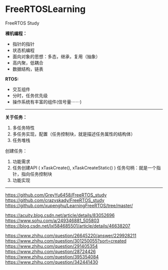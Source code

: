 # FreeRTOSLearning
FreeRTOS Study

**裸机编程：**
+ 指针的指针
+ 状态机编程
+ 面向对象的思想：多态，继承，复用（抽象）
+ 高内聚，低耦合
+ 数据结构，链表

**RTOS:**
+ 交互组件
+ 分时，任务优先级
+ 操作系统有丰富的组件(信号量⋯⋯)

---
**关于任务：** 
1. 多任务特性 
2. 多任务实现，配置（任务控制块，就是描述任务属性的结构体） 
3. 任务堆栈 

创建任务：
1. 功能需求
2. 任务创建API ( xTaskCreate(), xTaskCreateStatic() )
   任务句柄：就是一个指针，指向任务控制块
3. 功能实现

---

https://github.com/GreyYu6458/FreeRTOS_study
https://github.com/crazyskady/FreeRTOS_study
https://github.com/xupenghu/LearningFreeRTOS/tree/master/

https://acuity.blog.csdn.net/article/details/83052696
https://www.sohu.com/a/249346881_505803
https://blog.csdn.net/lxl584685501/article/details/46638207

https://www.zhihu.com/question/26645220/answer/229928211
https://www.zhihu.com/question/301250055?sort=created
https://www.zhihu.com/question/291405354
https://www.zhihu.com/question/28724426
https://www.zhihu.com/question/395354084
https://www.zhihu.com/question/342441430
